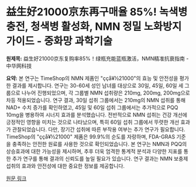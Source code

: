 # 益生好21000京东再구매율 85%! 녹색병 충전, 청색병 활성화, NMN 정밀 노화방지 가이드 - 중화망 과학기술

**원제목:** 益生好21000京东复购率85%！绿瓶充能蓝瓶激活，NMN精准抗衰指南 - 中华网科技

**요약:** 본 연구는 TimeShop의 NMN 제품인 "ççå¥½21000"의 효능 및 안전성을 평가한 결과를 제시합니다.  연구는 30-60세 성인 남녀를 대상으로 30일, 45일, 60일 세 그룹으로 나누어 진행되었으며, 각 그룹별 NMN 섭취량은 210mg, 200mg, 200mg으로 차등 적용되었습니다.  연구 결과,  30일 섭취 그룹에서는 210mg의 NMN 섭취를 통해 NAD+ 수치 증가를 확인하였고, 45일 및 60일 섭취 그룹에서는 추가적으로 PQQ 10mg을 병용하여 시너지 효과를 분석했습니다.  전반적으로 NMN 섭취는 건강 개선에 긍정적인 영향을 미치는 것으로 나타났으며, 특히 60일 섭취 그룹에서 뚜렷한 개선 효과가 관찰되었습니다.  다만,  장기간 섭취에 따른 부작용 여부는 추가 연구가 필요합니다.  TimeShop의 "ççå¥½21000" 제품은 99.9%의 순도를 자랑하며, FDA-GRAS 기준을 충족하는 안전한 원료를 사용한 것으로 확인되었습니다.  본 연구는 NMN과 PQQ의 상승효과에 대한 가능성을 제시하며,  추후 더욱 엄격한 통계적 분석과 다양한 지표를 통한 추가 연구를 통해  결과의 신뢰도를 높일 필요가 있습니다.  연구 결과는  NMN 보충제 섭취의 효과와 안전성에 대한 중요한 정보를 제공합니다.

[원문 링크](https://m.tech.china.com/hea/articles/20250722/202507221703230.html)
